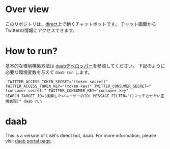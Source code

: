 # Over view
このリポジトリは、[direct](https://direct4b.com/)上で動くチャットボットです。
チャット画面からTwitterの情報にアクセスできます。

# How to run?

基本的な環境構築方法は [daabデベロッパー](https://direct4b.com/ja/bot/dev/)を参照してください。
下記のように必要な環境変数を与えて `daab run` します。

     TWITTER_ACCESS_TOKEN_SECRET="(token secret)" TWITTER_ACCESS_TOKEN_KEY="(token key)" TWITTER_CONSUMER_SECRET="(consumer secret)" TWITTER_CONSUMER_KEY="consumer key" SEARCH_TARGET_ID=(検索したいユーザーのID) MESSAGE_FILTER="()マッチさせたい正規表現)" daab run

# daab

This is a version of LisB's direct bot, daab.
For more information, please visit [daab portal page](https://direct4b.com/ja/bot/).
